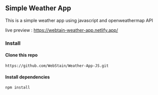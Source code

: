 ## Simple Weather App

This is a simple weather app using javascript and openweathermap API

live preview : https://webtain-weather-app.netlify.app/

### Install

#### Clone this repo

```
https://github.com/WebStain/Weather-App-JS.git
```

#### Install dependencies

```
npm install
```

